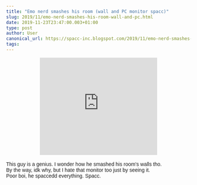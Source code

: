 ```yaml
---
title: "Emo nerd smashes his room (wall and PC monitor spacc)"
slug: 2019/11/emo-nerd-smashes-his-room-wall-and-pc.html
date: 2019-11-23T23:47:00.003+01:00
type: post
author: User
canonical_url: https://spacc-inc.blogspot.com/2019/11/emo-nerd-smashes-his-room-wall-and-pc.html
tags: 
---
```


<div class="separator" style="clear: both; text-align: center;">
<iframe allowfullscreen="" class="YOUTUBE-iframe-video" data-thumbnail-src="https://i.ytimg.com/vi/DIn4L7hUmUI/0.jpg" frameborder="0" height="266" src="https://www.youtube.com/embed/DIn4L7hUmUI?feature=player_embedded" width="320"></iframe></div>
<div class="separator" style="clear: both; text-align: justify;">
<span ms="" sans-serif="" trebuchet=""></span><br /></div>
<div class="separator" style="clear: both; text-align: justify;">
<span style="font-family: &quot;Trebuchet MS&quot;, sans-serif;"><span ms="" sans-serif="" trebuchet="">This guy is a genius. I wonder how he smashed his room's walls tho.</span></span></div>
<div class="separator" style="clear: both; text-align: justify;">
<span style="font-family: &quot;Trebuchet MS&quot;, sans-serif;"><span ms="" sans-serif="" trebuchet="">By the way, idk why, but I hate that monitor too just by seeing it.</span></span></div>
<div class="separator" style="clear: both; text-align: justify;">
<span style="font-family: &quot;Trebuchet MS&quot;, sans-serif;"><span ms="" sans-serif="" trebuchet="">Poor boi, he spaccedd everything. Spacc.</span></span></div>


